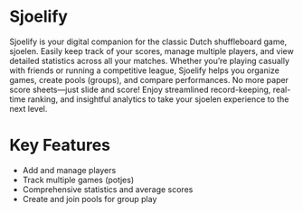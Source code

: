 # Sjoelify

Sjoelify is your digital companion for the classic Dutch shuffleboard game, sjoelen. Easily keep track of your scores, manage multiple players, and view detailed statistics across all your matches. Whether you’re playing casually with friends or running a competitive league, Sjoelify helps you organize games, create pools (groups), and compare performances. No more paper score sheets—just slide and score! Enjoy streamlined record-keeping, real-time ranking, and insightful analytics to take your sjoelen experience to the next level.

# Key Features
- Add and manage players
- Track multiple games (potjes)
- Comprehensive statistics and average scores
- Create and join pools for group play
